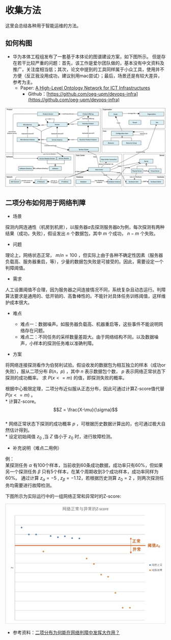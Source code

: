 # 收集方法
这里会总结各种用于智能运维的方法。
	 
## 如何构图

* 华为本体工程组发布了一套基于本体论的图谱建设方案，如下图所示。 但是存在若干比较严重的问题：首先，该工作是爱尔团队做的，基本没有中文资料及推广，关注度相当低；其次，论文中提到的工具同样属于小众工具，使用并不方便（反正我没用成功，建议别用mac尝试）；最后，场景还是有较大差异，参考为主。
	* Paper: [A High-Level Ontology Network for ICT Infrastructures](https://davidchavesfraga.com/outcomes/papers/2021/corcho2021high.pdf)
		 * Github：[https://github.com/oeg-upm/devops-infra](https://github.com/oeg-upm/devops-infra)

<p align="center">
  <img src="../image/huawei-oeg-conceptual-view.png" width="600"/>
</p>


## 二项分布如何用于网络判障

* 场景

探测内网连通性（机房到机房），以服务器$a$去探测服务器$b$为例，每次探测有两种结果（成功，失败），假设发出 $n$ 个数据包，其中 $m$ 个成功， $n-m$ 个失败。 

* 问题

理论上，网络状态正常， $m/n=100%$ ，但实际上由于各种不确定性因素（服务器负载高、服务器重启，等），少量的数据包失败是可接受的。因此，需要设定一个判障阈值。

* 需求

人工设置阈值不合理，因为服务器之间连接情况不同，系统复杂且动态运行。判障算法要求是通用的、低开销的、高鲁棒性的。不能针对具体任务训练阈值，这样维护成本很大。

* 难点
	* 难点一：数据噪声。如服务器负载高、机器重启等，这些事件不能说明网络存在问题。
	* 难点二：不同任务的采样数量差距大。由于网络结构不同，以及数据噪声，小样本的探测任务难以准确判障。

* 方案

将网络连接探测看作为伯努利试验。假设收发的数据包为相互独立的样本（成功or失败），服从二项分布 $B(n，p)$ ，其中 $n$ 表示数据包个数， $p$ 表示网络正常状态下探测的成功概率。
求 $P(x<=m)$ 的值，即探测失败的概率。

根据中心极限定理，二项分布近似服从正态分布，因此可通过计算Z-score值代替 $P(x<=m)$ 。   
    * 计算Z-score。  $$Z = \frac{X-\mu}{\sigma}$$    
    * 网络正常状态下探测的成功概率 $p$ ，可根据历史数据计算出的，也可通过极大自然估计得到。     
    * 设定初始阈值  $z_0$ ,当 $Z$ 值小于 $z_0$ 时，进行故障检测。




* 补充说明（难点二用例）

例：	
某探测任务 $\alpha$ 有100个样本，当前收到60条成功数据，成功率只有60%，但如果另一个探测任务 $\beta$ 只有5个样本，在某个周期收到3个成功样本，成功率同样为60%。
通过计算 $z_\alpha=-5$ , $z_\beta=-1.12$，若根据历史测算 $z_0=2$ ，则两次探测任务均需要进行故障检测。

下图所示为实际运行中的一组网络正常和异常时的Z-score:


 <p align="center">
  <img src="../image/baidu_z-score.jpeg" width="600"/>
</p>
 

* 参考资料：[二项分布为何能在网络判障中发挥大作用？](https://mp.weixin.qq.com/s?src=11&timestamp=1659960263&ver=3970&signature=ZB4JYkGEIRdseUjXmjdh77z9oCuxWCfi12PbpJi1rWzPWt9gi2eNxHqpO7THdxIlxColdEDnvVb8V81htH2w-mCOJOQXa8PsXGGPlfZzU5eN4QrKnqIO5T1AuR7jzmL7&new=1)




